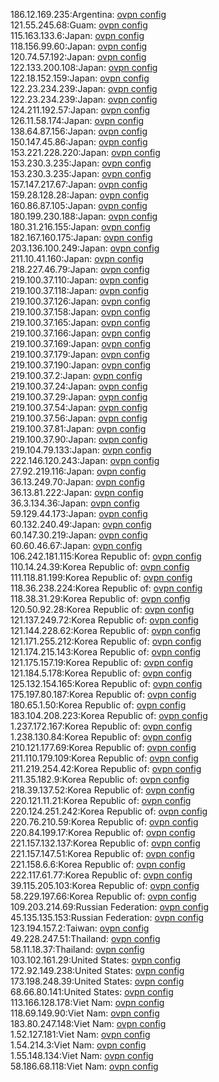 186.12.169.235:Argentina: [ovpn config](vpn/186_12_169_235.ovpn)  
121.55.245.68:Guam: [ovpn config](vpn/121_55_245_68.ovpn)  
115.163.133.6:Japan: [ovpn config](vpn/115_163_133_6.ovpn)  
118.156.99.60:Japan: [ovpn config](vpn/118_156_99_60.ovpn)  
120.74.57.192:Japan: [ovpn config](vpn/120_74_57_192.ovpn)  
122.133.200.108:Japan: [ovpn config](vpn/122_133_200_108.ovpn)  
122.18.152.159:Japan: [ovpn config](vpn/122_18_152_159.ovpn)  
122.23.234.239:Japan: [ovpn config](vpn/122_23_234_239.ovpn)  
122.23.234.239:Japan: [ovpn config](vpn/122_23_234_239.ovpn)  
124.211.192.57:Japan: [ovpn config](vpn/124_211_192_57.ovpn)  
126.11.58.174:Japan: [ovpn config](vpn/126_11_58_174.ovpn)  
138.64.87.156:Japan: [ovpn config](vpn/138_64_87_156.ovpn)  
150.147.45.86:Japan: [ovpn config](vpn/150_147_45_86.ovpn)  
153.221.228.220:Japan: [ovpn config](vpn/153_221_228_220.ovpn)  
153.230.3.235:Japan: [ovpn config](vpn/153_230_3_235.ovpn)  
153.230.3.235:Japan: [ovpn config](vpn/153_230_3_235.ovpn)  
157.147.217.67:Japan: [ovpn config](vpn/157_147_217_67.ovpn)  
159.28.128.28:Japan: [ovpn config](vpn/159_28_128_28.ovpn)  
160.86.87.105:Japan: [ovpn config](vpn/160_86_87_105.ovpn)  
180.199.230.188:Japan: [ovpn config](vpn/180_199_230_188.ovpn)  
180.31.216.155:Japan: [ovpn config](vpn/180_31_216_155.ovpn)  
182.167.160.175:Japan: [ovpn config](vpn/182_167_160_175.ovpn)  
203.136.100.249:Japan: [ovpn config](vpn/203_136_100_249.ovpn)  
211.10.41.160:Japan: [ovpn config](vpn/211_10_41_160.ovpn)  
218.227.46.79:Japan: [ovpn config](vpn/218_227_46_79.ovpn)  
219.100.37.110:Japan: [ovpn config](vpn/219_100_37_110.ovpn)  
219.100.37.118:Japan: [ovpn config](vpn/219_100_37_118.ovpn)  
219.100.37.126:Japan: [ovpn config](vpn/219_100_37_126.ovpn)  
219.100.37.158:Japan: [ovpn config](vpn/219_100_37_158.ovpn)  
219.100.37.165:Japan: [ovpn config](vpn/219_100_37_165.ovpn)  
219.100.37.166:Japan: [ovpn config](vpn/219_100_37_166.ovpn)  
219.100.37.169:Japan: [ovpn config](vpn/219_100_37_169.ovpn)  
219.100.37.179:Japan: [ovpn config](vpn/219_100_37_179.ovpn)  
219.100.37.190:Japan: [ovpn config](vpn/219_100_37_190.ovpn)  
219.100.37.2:Japan: [ovpn config](vpn/219_100_37_2.ovpn)  
219.100.37.24:Japan: [ovpn config](vpn/219_100_37_24.ovpn)  
219.100.37.29:Japan: [ovpn config](vpn/219_100_37_29.ovpn)  
219.100.37.54:Japan: [ovpn config](vpn/219_100_37_54.ovpn)  
219.100.37.56:Japan: [ovpn config](vpn/219_100_37_56.ovpn)  
219.100.37.81:Japan: [ovpn config](vpn/219_100_37_81.ovpn)  
219.100.37.90:Japan: [ovpn config](vpn/219_100_37_90.ovpn)  
219.104.79.133:Japan: [ovpn config](vpn/219_104_79_133.ovpn)  
222.146.120.243:Japan: [ovpn config](vpn/222_146_120_243.ovpn)  
27.92.219.116:Japan: [ovpn config](vpn/27_92_219_116.ovpn)  
36.13.249.70:Japan: [ovpn config](vpn/36_13_249_70.ovpn)  
36.13.81.222:Japan: [ovpn config](vpn/36_13_81_222.ovpn)  
36.3.134.36:Japan: [ovpn config](vpn/36_3_134_36.ovpn)  
59.129.44.173:Japan: [ovpn config](vpn/59_129_44_173.ovpn)  
60.132.240.49:Japan: [ovpn config](vpn/60_132_240_49.ovpn)  
60.147.30.219:Japan: [ovpn config](vpn/60_147_30_219.ovpn)  
60.60.46.67:Japan: [ovpn config](vpn/60_60_46_67.ovpn)  
106.242.181.115:Korea Republic of: [ovpn config](vpn/106_242_181_115.ovpn)  
110.14.24.39:Korea Republic of: [ovpn config](vpn/110_14_24_39.ovpn)  
111.118.81.199:Korea Republic of: [ovpn config](vpn/111_118_81_199.ovpn)  
118.36.238.224:Korea Republic of: [ovpn config](vpn/118_36_238_224.ovpn)  
118.38.31.29:Korea Republic of: [ovpn config](vpn/118_38_31_29.ovpn)  
120.50.92.28:Korea Republic of: [ovpn config](vpn/120_50_92_28.ovpn)  
121.137.249.72:Korea Republic of: [ovpn config](vpn/121_137_249_72.ovpn)  
121.144.228.62:Korea Republic of: [ovpn config](vpn/121_144_228_62.ovpn)  
121.171.255.212:Korea Republic of: [ovpn config](vpn/121_171_255_212.ovpn)  
121.174.215.143:Korea Republic of: [ovpn config](vpn/121_174_215_143.ovpn)  
121.175.157.19:Korea Republic of: [ovpn config](vpn/121_175_157_19.ovpn)  
121.184.5.178:Korea Republic of: [ovpn config](vpn/121_184_5_178.ovpn)  
125.132.154.165:Korea Republic of: [ovpn config](vpn/125_132_154_165.ovpn)  
175.197.80.187:Korea Republic of: [ovpn config](vpn/175_197_80_187.ovpn)  
180.65.1.50:Korea Republic of: [ovpn config](vpn/180_65_1_50.ovpn)  
183.104.208.223:Korea Republic of: [ovpn config](vpn/183_104_208_223.ovpn)  
1.237.172.167:Korea Republic of: [ovpn config](vpn/1_237_172_167.ovpn)  
1.238.130.84:Korea Republic of: [ovpn config](vpn/1_238_130_84.ovpn)  
210.121.177.69:Korea Republic of: [ovpn config](vpn/210_121_177_69.ovpn)  
211.110.179.109:Korea Republic of: [ovpn config](vpn/211_110_179_109.ovpn)  
211.219.254.42:Korea Republic of: [ovpn config](vpn/211_219_254_42.ovpn)  
211.35.182.9:Korea Republic of: [ovpn config](vpn/211_35_182_9.ovpn)  
218.39.137.52:Korea Republic of: [ovpn config](vpn/218_39_137_52.ovpn)  
220.121.11.21:Korea Republic of: [ovpn config](vpn/220_121_11_21.ovpn)  
220.124.251.242:Korea Republic of: [ovpn config](vpn/220_124_251_242.ovpn)  
220.76.210.59:Korea Republic of: [ovpn config](vpn/220_76_210_59.ovpn)  
220.84.199.17:Korea Republic of: [ovpn config](vpn/220_84_199_17.ovpn)  
221.157.132.137:Korea Republic of: [ovpn config](vpn/221_157_132_137.ovpn)  
221.157.147.51:Korea Republic of: [ovpn config](vpn/221_157_147_51.ovpn)  
221.158.6.6:Korea Republic of: [ovpn config](vpn/221_158_6_6.ovpn)  
222.117.61.77:Korea Republic of: [ovpn config](vpn/222_117_61_77.ovpn)  
39.115.205.103:Korea Republic of: [ovpn config](vpn/39_115_205_103.ovpn)  
58.229.197.66:Korea Republic of: [ovpn config](vpn/58_229_197_66.ovpn)  
109.203.214.69:Russian Federation: [ovpn config](vpn/109_203_214_69.ovpn)  
45.135.135.153:Russian Federation: [ovpn config](vpn/45_135_135_153.ovpn)  
123.194.157.2:Taiwan: [ovpn config](vpn/123_194_157_2.ovpn)  
49.228.247.51:Thailand: [ovpn config](vpn/49_228_247_51.ovpn)  
58.11.18.37:Thailand: [ovpn config](vpn/58_11_18_37.ovpn)  
103.102.161.29:United States: [ovpn config](vpn/103_102_161_29.ovpn)  
172.92.149.238:United States: [ovpn config](vpn/172_92_149_238.ovpn)  
173.198.248.39:United States: [ovpn config](vpn/173_198_248_39.ovpn)  
68.66.80.141:United States: [ovpn config](vpn/68_66_80_141.ovpn)  
113.166.128.178:Viet Nam: [ovpn config](vpn/113_166_128_178.ovpn)  
118.69.149.90:Viet Nam: [ovpn config](vpn/118_69_149_90.ovpn)  
183.80.247.148:Viet Nam: [ovpn config](vpn/183_80_247_148.ovpn)  
1.52.127.181:Viet Nam: [ovpn config](vpn/1_52_127_181.ovpn)  
1.54.214.3:Viet Nam: [ovpn config](vpn/1_54_214_3.ovpn)  
1.55.148.134:Viet Nam: [ovpn config](vpn/1_55_148_134.ovpn)  
58.186.68.118:Viet Nam: [ovpn config](vpn/58_186_68_118.ovpn)  
